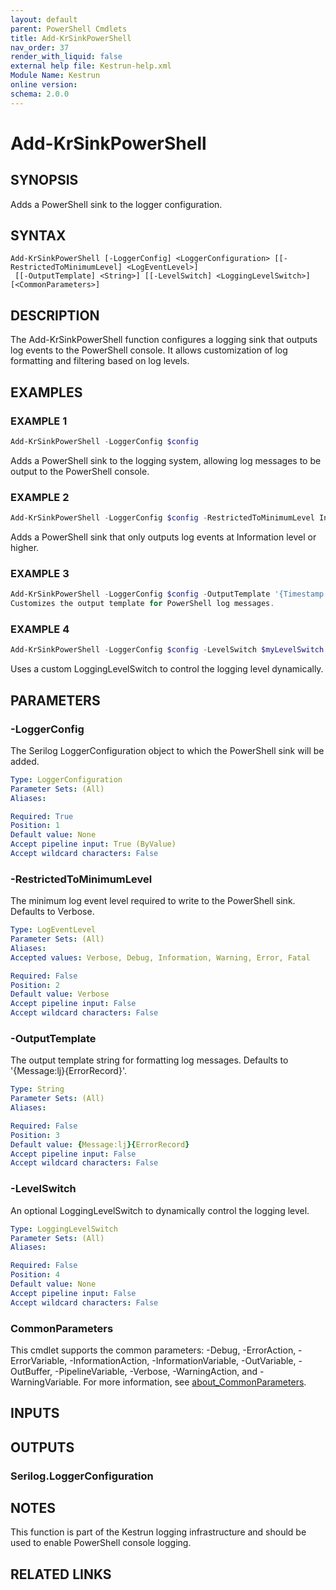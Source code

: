 ```yaml
---
layout: default
parent: PowerShell Cmdlets
title: Add-KrSinkPowerShell
nav_order: 37
render_with_liquid: false
external help file: Kestrun-help.xml
Module Name: Kestrun
online version:
schema: 2.0.0
---
```


# Add-KrSinkPowerShell

## SYNOPSIS
Adds a PowerShell sink to the logger configuration.

## SYNTAX

```
Add-KrSinkPowerShell [-LoggerConfig] <LoggerConfiguration> [[-RestrictedToMinimumLevel] <LogEventLevel>]
 [[-OutputTemplate] <String>] [[-LevelSwitch] <LoggingLevelSwitch>] [<CommonParameters>]
```

## DESCRIPTION
The Add-KrSinkPowerShell function configures a logging sink that outputs log events to the PowerShell console.
It allows customization of log formatting and filtering based on log levels.

## EXAMPLES

### EXAMPLE 1
```powershell
Add-KrSinkPowerShell -LoggerConfig $config
```

Adds a PowerShell sink to the logging system, allowing log messages to be output to the PowerShell console.

### EXAMPLE 2
```powershell
Add-KrSinkPowerShell -LoggerConfig $config -RestrictedToMinimumLevel Information
```

Adds a PowerShell sink that only outputs log events at Information level or higher.

### EXAMPLE 3
```powershell
Add-KrSinkPowerShell -LoggerConfig $config -OutputTemplate '{Timestamp:yyyy-MM-dd HH:mm:ss.fff zzz} [{Level:u3}] {Message:lj}{NewLine}{ErrorRecord}{Exception}'
Customizes the output template for PowerShell log messages.
```

### EXAMPLE 4
```powershell
Add-KrSinkPowerShell -LoggerConfig $config -LevelSwitch $myLevelSwitch
```

Uses a custom LoggingLevelSwitch to control the logging level dynamically.

## PARAMETERS

### -LoggerConfig
The Serilog LoggerConfiguration object to which the PowerShell sink will be added.

```yaml
Type: LoggerConfiguration
Parameter Sets: (All)
Aliases:

Required: True
Position: 1
Default value: None
Accept pipeline input: True (ByValue)
Accept wildcard characters: False
```

### -RestrictedToMinimumLevel
The minimum log event level required to write to the PowerShell sink.
Defaults to Verbose.

```yaml
Type: LogEventLevel
Parameter Sets: (All)
Aliases:
Accepted values: Verbose, Debug, Information, Warning, Error, Fatal

Required: False
Position: 2
Default value: Verbose
Accept pipeline input: False
Accept wildcard characters: False
```

### -OutputTemplate
The output template string for formatting log messages.
Defaults to '{Message:lj}{ErrorRecord}'.

```yaml
Type: String
Parameter Sets: (All)
Aliases:

Required: False
Position: 3
Default value: {Message:lj}{ErrorRecord}
Accept pipeline input: False
Accept wildcard characters: False
```

### -LevelSwitch
An optional LoggingLevelSwitch to dynamically control the logging level.

```yaml
Type: LoggingLevelSwitch
Parameter Sets: (All)
Aliases:

Required: False
Position: 4
Default value: None
Accept pipeline input: False
Accept wildcard characters: False
```

### CommonParameters
This cmdlet supports the common parameters: -Debug, -ErrorAction, -ErrorVariable, -InformationAction, -InformationVariable, -OutVariable, -OutBuffer, -PipelineVariable, -Verbose, -WarningAction, and -WarningVariable. For more information, see [about_CommonParameters](http://go.microsoft.com/fwlink/?LinkID=113216).

## INPUTS

## OUTPUTS

### Serilog.LoggerConfiguration
## NOTES
This function is part of the Kestrun logging infrastructure and should be used to enable PowerShell console logging.

## RELATED LINKS
